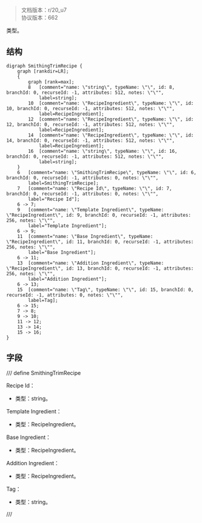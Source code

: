 # <!-- md:samp SmithingTrimRecipe -->

> 文档版本：r/20_u7<br/>协议版本：662

<!-- md:samp SmithingTrimRecipe -->类型。

## 结构

```viz
digraph SmithingTrimRecipe {
	graph [rankdir=LR];
	{
		graph [rank=max];
		8	[comment="name: \"string\", typeName: \"\", id: 8, branchId: 0, recurseId: -1, attributes: 512, notes: \"\"",
			label=string];
		10	[comment="name: \"RecipeIngredient\", typeName: \"\", id: 10, branchId: 0, recurseId: -1, attributes: 512, notes: \"\"",
			label=RecipeIngredient];
		12	[comment="name: \"RecipeIngredient\", typeName: \"\", id: 12, branchId: 0, recurseId: -1, attributes: 512, notes: \"\"",
			label=RecipeIngredient];
		14	[comment="name: \"RecipeIngredient\", typeName: \"\", id: 14, branchId: 0, recurseId: -1, attributes: 512, notes: \"\"",
			label=RecipeIngredient];
		16	[comment="name: \"string\", typeName: \"\", id: 16, branchId: 0, recurseId: -1, attributes: 512, notes: \"\"",
			label=string];
	}
	6	[comment="name: \"SmithingTrimRecipe\", typeName: \"\", id: 6, branchId: 0, recurseId: -1, attributes: 0, notes: \"\"",
		label=SmithingTrimRecipe];
	7	[comment="name: \"Recipe Id\", typeName: \"\", id: 7, branchId: 0, recurseId: -1, attributes: 0, notes: \"\"",
		label="Recipe Id"];
	6 -> 7;
	9	[comment="name: \"Template Ingredient\", typeName: \"RecipeIngredient\", id: 9, branchId: 0, recurseId: -1, attributes: 256, notes: \"\"",
		label="Template Ingredient"];
	6 -> 9;
	11	[comment="name: \"Base Ingredient\", typeName: \"RecipeIngredient\", id: 11, branchId: 0, recurseId: -1, attributes: 256, notes: \"\"",
		label="Base Ingredient"];
	6 -> 11;
	13	[comment="name: \"Addition Ingredient\", typeName: \"RecipeIngredient\", id: 13, branchId: 0, recurseId: -1, attributes: 256, notes: \"\"",
		label="Addition Ingredient"];
	6 -> 13;
	15	[comment="name: \"Tag\", typeName: \"\", id: 15, branchId: 0, recurseId: -1, attributes: 0, notes: \"\"",
		label=Tag];
	6 -> 15;
	7 -> 8;
	9 -> 10;
	11 -> 12;
	13 -> 14;
	15 -> 16;
}

```

## 字段

/// define
SmithingTrimRecipe

Recipe Id：<!-- md:samp string -->

- 类型：string。

Template Ingredient：[<!-- md:samp RecipeIngredient -->](../types/recipeingredient.md)

- 类型：RecipeIngredient。

Base Ingredient：[<!-- md:samp RecipeIngredient -->](../types/recipeingredient.md)

- 类型：RecipeIngredient。

Addition Ingredient：[<!-- md:samp RecipeIngredient -->](../types/recipeingredient.md)

- 类型：RecipeIngredient。

Tag：<!-- md:samp string -->

- 类型：string。


///
